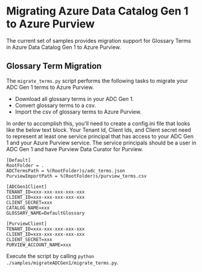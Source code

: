 # Migrating Azure Data Catalog Gen 1 to Azure Purview

The current set of samples provides migration support for Glossary Terms in
Azure Data Catalog Gen 1 to Azure Purview.

## Glossary Term Migration

The `migrate_terms.py` script performs the following tasks to migrate your ADC Gen 1
terms to Azure Purview.

* Download all glossary terms in your ADC Gen 1.
* Convert glossary terms to a csv.
* Import the csv of glossary terms to Azure Purview.

In order to accomplish this, you'll need to create a config.ini file that looks
like the below text block.  Your Tenant Id, Client Ids, and Client secret need
to represent at least one service principal that has access to your ADC Gen 1
and your Azure Purview service. The service principals should be a user in ADC
Gen 1 and have Purview Data Curator for Purview.

```
[Default]
RootFolder = .
ADCTermsPath = %(RootFolder)s/adc_terms.json
PurviewImportPath = %(RootFolder)s/purview_terms.csv

[ADCGen1Client]
TENANT_ID=xxx-xxx-xxx-xxx-xxx
CLIENT_ID=xxx-xxx-xxx-xxx-xxx
CLIENT_SECRET=xxx
CATALOG_NAME=xxx
GLOSSARY_NAME=DefaultGlossary

[PurviewClient]
TENANT_ID=xxx-xxx-xxx-xxx-xxx
CLIENT_ID=xxx-xxx-xxx-xxx-xxx
CLIENT_SECRET=xxx
PURVIEW_ACCOUNT_NAME=xxx
```

Execute the script by calling `python ./samples/migrateADCGen1/migrate_terms.py`.
